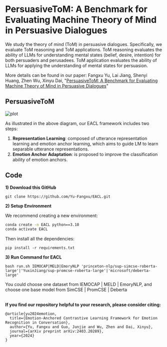 # PersuasiveToM: A Benchmark for Evaluating Machine Theory of Mind in Persuasive Dialogues

We study the theory of mind (ToM) in persuasive dialogues. Specifically, we evaluate ToM reasoning and ToM applications. ToM reasoning evaluates the ability of LLMs for understanding mental states (belief, desire, intention) for both persuaders and perusadees. ToM application evaluates the ability of LLMs for applying the understanding of mental states for persuasion.

More details can be found in our paper:
Fangxu Yu, Lai Jiang, Shenyi Huang, Zhen Wu, Xinyu Dai, "[PersuasiveToM: A Benchmark for Evaluating Machine Theory of Mind in Persuasive Dialogues](https://arxiv.org/abs/2502.21017)" 

## PersuasiveToM

![plot](./assets/main_arch.png)

As illustrated in the above diagram, our EACL framework includes two steps: 
1. **Representation Learning**: composed of utterance representation learning and emotion anchor learning, which aims to guide LM to learn separable utterance representations.
2. **Emotion Anchor Adaptation**: is proposed to improve the classification ability of emotion anchors.

## Code
**1) Download this GitHub**
```
git clone https://github.com/Yu-Fangxu/EACL.git
```

**2) Setup Environment**

We recommend creating a new environment:
```bash
conda create -n EACL python==3.10
conda activate EACL
```

Then install all the dependencies:
```
pip install -r requirements.txt
```

**3) Run Command for EACL**

```
bash run.sh IEMOCAP|MELD|EmoryNLP 'princeton-nlp/sup-simcse-roberta-large'|'YuxinJiang/sup-promcse-roberta-large'|'microsoft/deberta-large'
```

You could choose one dataset from IEMOCAP | MELD | EmoryNLP, and choose one base model from SimCSE | PromCSE | Deberta

<br> **If you find our repository helpful to your research, please consider citing:** <br>
```
@article{yu2024emotion,
  title={Emotion-Anchored Contrastive Learning Framework for Emotion Recognition in Conversation},
  author={Yu, Fangxu and Guo, Junjie and Wu, Zhen and Dai, Xinyu},
  journal={arXiv preprint arXiv:2403.20289},
  year={2024}
}
```
